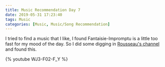 ```yaml
---
title: Music Recommendation Day 7
date: 2019-05-31 17:23:40
tags: Music
categories: [Music, Music/Song Recommendation]
---
```


I tried to find a music that I like, I found Fantaisie-Impromptu is a little too fast for my mood of the day. So I did some digging in [Rousseau's channel](https://www.youtube.com/channel/UCPZUQqtVDmcjm4NY5FkzqLA) and found this.

{% youtube WJ3-F02-F_Y %}
